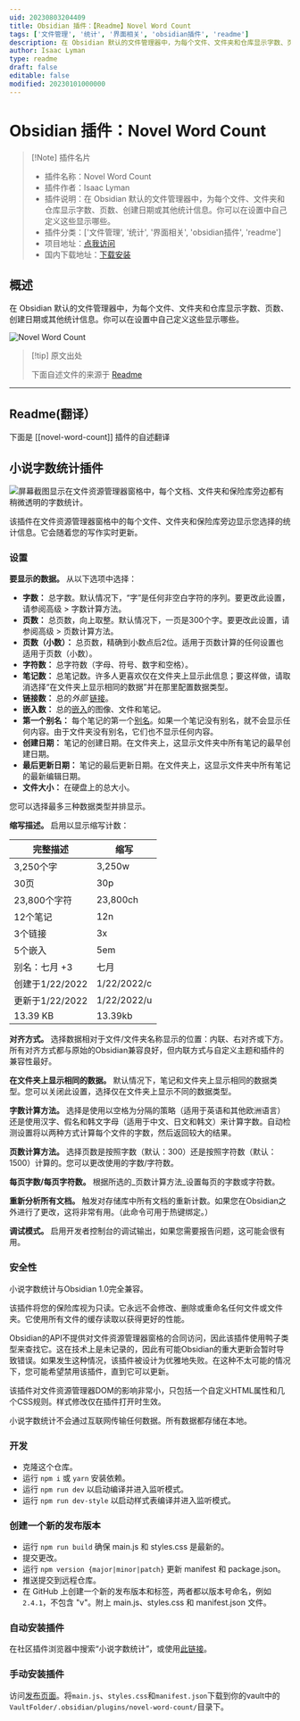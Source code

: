 ```yaml
---
uid: 20230803204409
title: Obsidian 插件：【Readme】Novel Word Count
tags: ['文件管理', '统计', '界面相关', 'obsidian插件', 'readme']
description: 在 Obsidian 默认的文件管理器中，为每个文件、文件夹和仓库显示字数、页数、创建日期或其他统计信息。你可以在设置中自己定义这些显示哪些。
author: Isaac Lyman
type: readme
draft: false
editable: false
modified: 20230101000000
---
```


# Obsidian 插件：Novel Word Count

> [!Note] 插件名片
> - 插件名称：Novel Word Count
> - 插件作者：Isaac Lyman
> - 插件说明：在 Obsidian 默认的文件管理器中，为每个文件、文件夹和仓库显示字数、页数、创建日期或其他统计信息。你可以在设置中自己定义这些显示哪些。
> - 插件分类：['文件管理', '统计', '界面相关', 'obsidian插件', 'readme']
> - 项目地址：[点我访问](https://github.com/isaaclyman/novel-word-count-obsidian)
> - 国内下载地址：[下载安装](https://pkmer.cn/products/plugin/pluginMarket/?novel-word-count)

## 概述

在 Obsidian 默认的文件管理器中，为每个文件、文件夹和仓库显示字数、页数、创建日期或其他统计信息。你可以在设置中自己定义这些显示哪些。

![Novel Word Count](https://cdn.pkmer.cn/covers/novel-word-count.png!pkmer)

> [!tip] 原文出处
> 
>下面自述文件的来源于 [Readme](https://ghproxy.net/https://raw.githubusercontent.com/isaaclyman/novel-word-count-obsidian/master/README.md)
> 

---

## Readme(翻译）

下面是 [[novel-word-count]] 插件的自述翻译


## 小说字数统计插件

![屏幕截图显示在文件资源管理器窗格中，每个文档、文件夹和保险库旁边都有稍微透明的字数统计。](readme-screenshot-2.png)

该插件在文件资源管理器窗格中的每个文件、文件夹和保险库旁边显示您选择的统计信息。它会随着您的写作实时更新。

### 设置

**要显示的数据。** 从以下选项中选择：

- **字数：** 总字数。默认情况下，“字”是任何非空白字符的序列。要更改此设置，请参阅高级 > 字数计算方法。
- **页数：** 总页数，向上取整。默认情况下，一页是300个字。要更改此设置，请参阅高级 > 页数计算方法。
- **页数（小数）：** 总页数，精确到小数点后2位。适用于页数计算的任何设置也适用于页数（小数）。
- **字符数：** 总字符数（字母、符号、数字和空格）。
- **笔记数：** 总笔记数。许多人更喜欢仅在文件夹上显示此信息；要这样做，请取消选择“在文件夹上显示相同的数据”并在那里配置数据类型。
- **链接数：** 总的*外部* [链接](https://help.obsidian.md/Getting+started/Link+notes)。
- **嵌入数：** 总的[嵌入](https://help.obsidian.md/Linking+notes+and+files/Embedding+files)的图像、文件和笔记。
- **第一个别名：** 每个笔记的第一个[别名](https://help.obsidian.md/Linking+notes+and+files/Aliases)。如果一个笔记没有别名，就不会显示任何内容。由于文件夹没有别名，它们也不显示任何内容。
- **创建日期：** 笔记的创建日期。在文件夹上，这显示文件夹中所有笔记的最早创建日期。
- **最后更新日期：** 笔记的最后更新日期。在文件夹上，这显示文件夹中所有笔记的最新编辑日期。
- **文件大小：** 在硬盘上的总大小。

您可以选择最多三种数据类型并排显示。

**缩写描述。** 启用以显示缩写计数：

| 完整描述 | 缩写 |
| ---------------- | ----------- |
| 3,250个字 | 3,250w |
| 30页 | 30p |
| 23,800个字符 | 23,800ch |
| 12个笔记 | 12n |
| 3个链接 | 3x |
| 5个嵌入 | 5em |
| 别名：七月 +3 | 七月 |
| 创建于1/22/2022 | 1/22/2022/c |
| 更新于1/22/2022 | 1/22/2022/u |
| 13.39 KB | 13.39kb |

**对齐方式。** 选择数据相对于文件/文件夹名称显示的位置：内联、右对齐或下方。所有对齐方式都与原始的Obsidian兼容良好，但内联方式与自定义主题和插件的兼容性最好。

**在文件夹上显示相同的数据。** 默认情况下，笔记和文件夹上显示相同的数据类型。您可以关闭此设置，选择仅在文件夹上显示不同的数据类型。

**字数计算方法。** 选择是使用以空格为分隔的策略（适用于英语和其他欧洲语言）还是使用汉字、假名和韩文字母（适用于中文、日文和韩文）来计算字数。自动检测设置将以两种方式计算每个文件的字数，然后返回较大的结果。

**页数计算方法。** 选择页数是按照字数（默认：300）还是按照字符数（默认：1500）计算的。您可以更改使用的字数/字符数。

**每页字数/每页字符数。** 根据所选的_页数计算方法_设置每页的字数或字符数。

**重新分析所有文档。** 触发对存储库中所有文档的重新计数。如果您在Obsidian之外进行了更改，这将非常有用。（此命令可用于热键绑定。）

**调试模式。** 启用开发者控制台的调试输出，如果您需要报告问题，这可能会很有用。

### 安全性

小说字数统计与Obsidian 1.0完全兼容。

该插件将您的保险库视为只读。它永远不会修改、删除或重命名任何文件或文件夹。它使用所有文件的缓存读取以获得更好的性能。

Obsidian的API不提供对文件资源管理器窗格的合同访问，因此该插件使用鸭子类型来查找它。这在技术上是未记录的，因此有可能Obsidian的重大更新会暂时导致错误。如果发生这种情况，该插件被设计为优雅地失败。在这种不太可能的情况下，您可能希望禁用该插件，直到它可以更新。

该插件对文件资源管理器DOM的影响非常小，只包括一个自定义HTML属性和几个CSS规则。样式修改仅在插件打开时生效。

小说字数统计不会通过互联网传输任何数据。所有数据都存储在本地。

### 开发

- 克隆这个仓库。
- 运行 `npm i` 或 `yarn` 安装依赖。
- 运行 `npm run dev` 以启动编译并进入监听模式。
- 运行 `npm run dev-style` 以启动样式表编译并进入监听模式。

### 创建一个新的发布版本

- 运行 `npm run build` 确保 main.js 和 styles.css 是最新的。
- 提交更改。
- 运行 `npm version {major|minor|patch}` 更新 manifest 和 package.json。
- 推送提交到远程仓库。
- 在 GitHub 上创建一个新的发布版本和标签，两者都以版本号命名，例如 `2.4.1`，不包含 "v"。附上 main.js、styles.css 和 manifest.json 文件。

### 自动安装插件

在社区插件浏览器中搜索“小说字数统计”，或使用[此链接](https://obsidian.md/plugins?id=novel-word-count)。

### 手动安装插件

访问[发布页面](https://github.com/isaaclyman/novel-word-count-obsidian/releases)。将`main.js`、`styles.css`和`manifest.json`下载到你的vault中的`VaultFolder/.obsidian/plugins/novel-word-count/`目录下。



